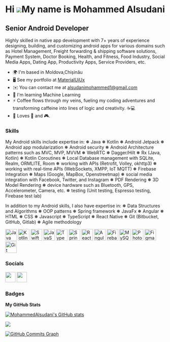 Hi ![](https://user-images.githubusercontent.com/18350557/176309783-0785949b-9127-417c-8b55-ab5a4333674e.gif)My name is Mohammed Alsudani
=========================================================================================================================================

Senior Android Developer
------------------------

Highly skilled in native app development with 7+ years of experience designing, building, and customizing android apps for various domains such as Hotel Management, Freight forwarding & shipping software solutions, Payment System, Doctor Booking, Health, and Fitness, Food Industry, Social Media Apps, Dating App, Productivity Apps, Service Providers, etc.

* 🌍  I'm based in Moldova,Chișinău
* 🖥️  See my portfolio at [MaterialUiUx](http://materialuiux.com/)
* ✉️  You can contact me at [alsudanimohammed1@gmail.com](mailto:alsudanimohammed1@gmail.com)
* 🧠  I'm learning Machine Learning
* ⚡  Coffee flows through my veins, fueling my coding adventures and transforming caffeine into lines of logic and creativity. ☕💻
* 🤩 Loves 🎵 and 🎮.


### Skills

My Android skills include expertise in:
❅ Java
❅ Kotlin
❅ Android Jetpack
❅ Android app modularization
❅ Android security
❅ Android Architecture patterns such as MVC, MVP, MVVM
❅ WebRTC
❅ Dagger/Hilt
❅ Rx (Java, Kotlin)
❅ Kotlin Coroutines
❅ Local Database management with SQLite, Realm, ORMLITE, Room
❅ working with APIs (Retrofit, Volley, okhttp3)
❅ working with real-time APIs (WebSockets, XMPP, IoT MQTT)
❅ Firebase Integration
❅ Maps (Google, MapBox, Openstreetmap)
❅ social media integration with Facebook, Twitter, and Instagram
❅ PDF Rendering
❅ 3D Model Rendering
❅ device hardware such as Bluetooth, GPS, Accelerometer, Camera, etc.
❅ testing (Unit testing, Espresso testing, Firebase test lab)

In addition to my Android skills, I also have expertise in:
❅ Data Structures and Algorithms
❅ OOP patterns
❅ Spring framework
❅ JavaFx
❅ Angular
❅ HTML
❅ CSS
❅ Javascript
❅ TypeScript
❅ React Native
❅ Git (Bitbucket, GitHub, Gitlab)
❅ Agile methodology

<p align="left">
<a href="https://www.oracle.com/java/" target="_blank" rel="noreferrer"><img src="https://raw.githubusercontent.com/danielcranney/readme-generator/main/public/icons/skills/java-colored.svg" width="36" height="36" alt="Java" /></a>
<a href="https://kotlinlang.org/" target="_blank" rel="noreferrer"><img src="https://raw.githubusercontent.com/danielcranney/readme-generator/main/public/icons/skills/kotlin-colored.svg" width="36" height="36" alt="Kotlin" /></a>
<a href="https://developer.apple.com/swift/" target="_blank" rel="noreferrer"><img src="https://raw.githubusercontent.com/danielcranney/readme-generator/main/public/icons/skills/swift-colored.svg" width="36" height="36" alt="Swift" /></a>
<a href="https://developer.mozilla.org/en-US/docs/Web/JavaScript" target="_blank" rel="noreferrer"><img src="https://raw.githubusercontent.com/danielcranney/readme-generator/main/public/icons/skills/javascript-colored.svg" width="36" height="36" alt="JavaScript" /></a>
<a href="https://www.typescriptlang.org/" target="_blank" rel="noreferrer"><img src="https://raw.githubusercontent.com/danielcranney/readme-generator/main/public/icons/skills/typescript-colored.svg" width="36" height="36" alt="TypeScript" /></a>
<a href="https://spring.io/" target="_blank" rel="noreferrer"><img src="https://user-images.githubusercontent.com/51391473/113920973-14da8880-97ab-11eb-8223-ffa85d487831.png" width="36" height="36" alt="Spring" /></a>
<a href="https://reactjs.org/" target="_blank" rel="noreferrer"><img src="https://raw.githubusercontent.com/danielcranney/readme-generator/main/public/icons/skills/react-colored.svg" width="36" height="36" alt="React" /></a>
<a href="https://angular.io/" target="_blank" rel="noreferrer"><img src="https://raw.githubusercontent.com/danielcranney/readme-generator/main/public/icons/skills/angularjs-colored.svg" width="36" height="36" alt="Angular" /></a>
<a href="https://firebase.google.com/" target="_blank" rel="noreferrer"><img src="https://raw.githubusercontent.com/danielcranney/readme-generator/main/public/icons/skills/firebase-colored.svg" width="36" height="36" alt="Firebase" /></a>
<a href="https://www.mysql.com/" target="_blank" rel="noreferrer"><img src="https://raw.githubusercontent.com/danielcranney/readme-generator/main/public/icons/skills/mysql-colored.svg" width="36" height="36" alt="MySQL" /></a>
<a href="https://www.adobe.com/uk/products/photoshop.html" target="_blank" rel="noreferrer"><img src="https://raw.githubusercontent.com/danielcranney/readme-generator/main/public/icons/skills/photoshop-colored.svg" width="36" height="36" alt="Photoshop" /></a>
<a href="https://www.figma.com/" target="_blank" rel="noreferrer"><img src="https://raw.githubusercontent.com/danielcranney/readme-generator/main/public/icons/skills/figma-colored.svg" width="36" height="36" alt="Figma" /></a>
<a href="https://git-scm.com/" target="_blank" rel="noreferrer"><img src="https://raw.githubusercontent.com/danielcranney/readme-generator/main/public/icons/skills/git-colored.svg" width="36" height="36" alt="Git" /></a>
</p>

### Socials

<p align="left"> <a href="https://www.github.com/MohammedAlsudani" target="_blank" rel="noreferrer"><img src="https://raw.githubusercontent.com/danielcranney/readme-generator/main/public/icons/socials/github.svg" width="32" height="32" /></a> <a href="https://www.linkedin.com/in/mohammed-alsudani-259a28152" target="_blank" rel="noreferrer"><img src="https://raw.githubusercontent.com/danielcranney/readme-generator/main/public/icons/socials/linkedin.svg" width="32" height="32" /></a></p>

### Badges

<b>My GitHub Stats</b>

<a href="http://www.github.com/MohammedAlsudani"><img src="https://github-readme-stats.vercel.app/api?username=MohammedAlsudani&show_icons=true&hide=&count_private=true&title_color=0891b2&text_color=ffffff&icon_color=0891b2&bg_color=1c1917&hide_border=true&show_icons=true" alt="MohammedAlsudani's GitHub stats" /></a>

<a href="http://www.github.com/MohammedAlsudani"><img src="https://github-readme-streak-stats.herokuapp.com/?user=MohammedAlsudani&stroke=ffffff&background=1c1917&ring=0891b2&fire=0891b2&currStreakNum=ffffff&currStreakLabel=0891b2&sideNums=ffffff&sideLabels=ffffff&dates=ffffff&hide_border=true" /></a>

<a href="http://www.github.com/MohammedAlsudani"><img src="https://github-readme-activity-graph.cyclic.app/graph?username=MohammedAlsudani&bg_color=1c1917&color=ffffff&line=0891b2&point=ffffff&area_color=1c1917&area=true&hide_border=true&custom_title=GitHub%20Commits%20Graph" alt="GitHub Commits Graph" /></a>
